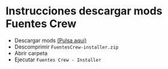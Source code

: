 # Instrucciones descargar mods Fuentes Crew

* Descargar mods [(Pulsa aquí)](https://github.com/marcoslafoz/FuentesCrew/raw/master/FuentesCrew-installer.zip)
* Descomprimir `FuentesCrew-installer.zip`
* Abrir carpeta
* Ejecutar `Fuentes Crew - Installer`
